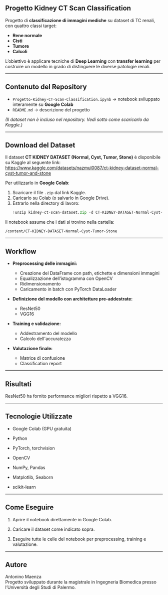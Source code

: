 ## Progetto Kidney CT Scan Classification 

Progetto di **classificazione di immagini mediche** su dataset di TC renali, con quattro classi target:  

- **Rene normale**  
- **Cisti**  
- **Tumore**  
- **Calcoli**  

L’obiettivo è applicare tecniche di **Deep Learning** con **transfer learning** per costruire un modello in grado di distinguere le diverse patologie renali.  

---

## Contenuto del Repository  

- `Progetto-Kidney-CT-Scan-Classification.ipynb` → notebook sviluppato interamente su **Google Colab**  
- `README.md` → descrizione del progetto  

*(Il dataset non è incluso nel repository. Vedi sotto come scaricarlo da Kaggle.)*  

---

## Download del Dataset  

Il dataset **CT KIDNEY DATASET (Normal, Cyst, Tumor, Stone)** è disponibile su Kaggle al seguente link: 
https://www.kaggle.com/datasets/nazmul0087/ct-kidney-dataset-normal-cyst-tumor-and-stone 
 

Per utilizzarlo in **Google Colab**:  

1. Scaricare il file `.zip` dal link Kaggle.  
2. Caricarlo su Colab (o salvarlo in Google Drive).  
3. Estrarlo nella directory di lavoro:  
   ```python
   !unzip kidney-ct-scan-dataset.zip -d CT-KIDNEY-DATASET-Normal-Cyst-Tumor-Stone

Il notebook assume che i dati si trovino nella cartella:

 ```
/content/CT-KIDNEY-DATASET-Normal-Cyst-Tumor-Stone
 ```

---

## Workflow

- **Preprocessing delle immagini:**

  - Creazione del DataFrame con path, etichette e dimensioni immagini 
  - Equalizzazione dell’istogramma con OpenCV
  - Ridimensionamento
  - Caricamento in batch con PyTorch DataLoader

- **Definizione del modello con architetture pre-addestrate:**
  - ResNet50
  - VGG16

- **Training e validazione:**
  - Addestramento del modello
  - Calcolo dell'accuratezza

- **Valutazione finale:**
  - Matrice di confusione
  - Classification report

---

## Risultati

ResNet50 ha fornito performance migliori rispetto a VGG16.

---

## Tecnologie Utilizzate
- Google Colab (GPU gratuita)

- Python

- PyTorch, torchvision

- OpenCV

- NumPy, Pandas

- Matplotlib, Seaborn

- scikit-learn

---

## Come Eseguire
1. Aprire il notebook direttamente in Google Colab.

2. Caricare il dataset come indicato sopra.

3. Eseguire tutte le celle del notebook per preprocessing, training e valutazione.

---

## Autore
Antonino Maenza  
Progetto sviluppato durante la magistrale in Ingegneria Biomedica presso l’Università degli Studi di Palermo.
